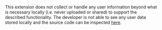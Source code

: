 This extension does not collect or handle any user information beyond what
is necessary locally (i.e. never uploaded or shared) to support the described
functionality. The developer is not able to see any user data stored locally
and the source code can be inspected [here](https://github.com/dstoc/webkey).
